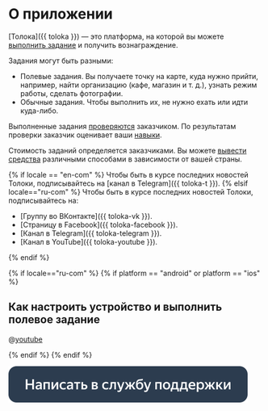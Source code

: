 # О приложении 

[Толока]({{ toloka }}) — это платформа, на которой вы можете [выполнить задание](tasks.md) и получить вознаграждение.

Задания могут быть разными:

- Полевые задания. Вы получаете точку на карте, куда нужно прийти, например, найти организацию (кафе, магазин и т. д.), узнать режим работы, сделать фотографии.
- Обычные задания. Чтобы выполнить их, не нужно ехать или идти куда-либо.
    
Выполненные задания [проверяются](priemka.md) заказчиком. По результатам проверки заказчик оценивает ваши [навыки](skills.md).

Стоимость заданий определяется заказчиками. Вы можете [вывести средства](pay/about.md) различными способами в зависимости от вашей страны.

{% if locale == "en-com" %} Чтобы быть в курсе последних новостей Толоки, подписывайтесь на [канал в Telegram]({{ toloka-t }}).
{% elsif locale=="ru-com" %}
Чтобы быть в курсе последних новостей Толоки, подписывайтесь на:
* [Группу во ВКонтакте]({{ toloka-vk }}).
* [Страницу в Facebook]({{ toloka-facebook }}).
* [Канал в Telegram]({{ toloka-telegram }}).
* [Канал в YouTube]({{ toloka-youtube }}).

{% endif %}

{% if locale=="ru-com" %}
{% if platform == "android" or platform == "ios" %}

## Как настроить устройство и выполнить полевое задание

@[youtube](a1uqOTztw4o)

{% endif %}
{% endif %}

[![](assets/buttons/contact-support.svg)](troubleshooting/troubleshooting.md#not_working_properly)

